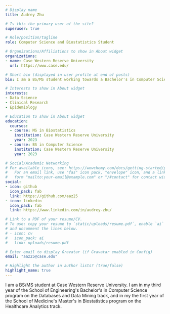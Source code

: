 ```yaml
---
# Display name
title: Audrey Zhu

# Is this the primary user of the site?
superuser: true

# Role/position/tagline
role: Computer Science and Biostatistics Student

# Organizations/Affiliations to show in About widget
organizations:
- name: Case Western Reserve University
  url: https://www.case.edu/

# Short bio (displayed in user profile at end of posts)
bio: I am a BS/MS student working towards a Bachelor's in Computer Science on the Databases and Data Mining track and a Master's in Biostatistics in the Healthcare Analytics track.

# Interests to show in About widget
interests:
- Data Science
- Clinical Research
- Epidemiology

# Education to show in About widget
education:
  courses:
  - course: MS in Biostatistics
    institution: Case Western Reserve University
    year: 2023
  - course: BS in Computer Science
    institution: Case Western Reserve University
    year: 2023

# Social/Academic Networking
# For available icons, see: https://wowchemy.com/docs/getting-started/page-builder/#icons
#   For an email link, use "fas" icon pack, "envelope" icon, and a link in the
#   form "mailto:your-email@example.com" or "/#contact" for contact widget.
social:
- icon: github
  icon_pack: fab
  link: https://github.com/aaz25
- icon: linkedin
  icon_pack: fab
  link: https://www.linkedin.com/in/audrey-zhu/

# Link to a PDF of your resume/CV.
# To use: copy your resume to `static/uploads/resume.pdf`, enable `ai` icons in `params.toml`, 
# and uncomment the lines below.
# - icon: cv
#   icon_pack: ai
#   link: uploads/resume.pdf

# Enter email to display Gravatar (if Gravatar enabled in Config)
email: "aaz25@case.edu"

# Highlight the author in author lists? (true/false)
highlight_name: true
---
```


I am a BS/MS student at Case Western Reserve University. I am in my third year of the School of Engineering's Bachelor's in Computer Science program on the Databases and Data Mining track, and in my the first year of the School of Medicine's Master's in Biostatistics program on the Healthcare Analytics track.
